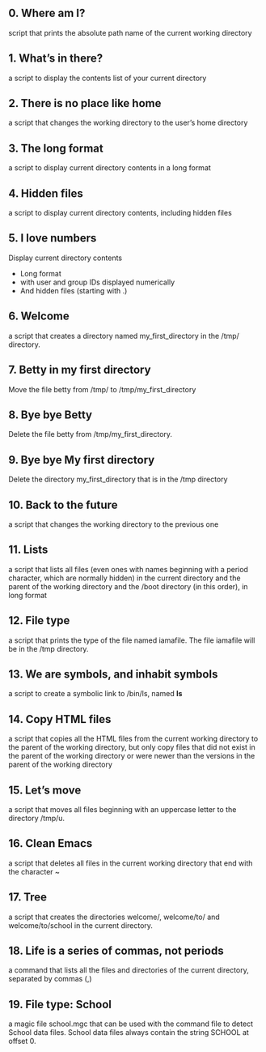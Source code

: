 ## 0. Where am I?
script that prints the absolute path name of the current working directory
## 1. What’s in there?
a script to display the contents list of your current directory
## 2. There is no place like home
a script that changes the working directory to the user’s home directory
## 3. The long format
a script to display current directory contents in a long format
## 4. Hidden files
a script to display current directory contents, including hidden files
## 5. I love numbers
Display current directory contents
* Long format
* with user and group IDs displayed numerically
* And hidden files (starting with .)
## 6. Welcome
a script that creates a directory named my_first_directory in the /tmp/ directory.
## 7. Betty in my first directory
Move the file betty from /tmp/ to /tmp/my_first_directory
## 8. Bye bye Betty
Delete the file betty from /tmp/my_first_directory.
## 9. Bye bye My first directory
Delete the directory my_first_directory that is in the /tmp directory
## 10. Back to the future
 a script that changes the working directory to the previous one
## 11. Lists
a script that lists all files (even ones with names beginning with a period character, which are normally hidden) in the current directory and the parent of the working directory and the /boot directory (in this order), in long format
## 12. File type
a script that prints the type of the file named iamafile. The file iamafile will be in the /tmp directory.
## 13. We are symbols, and inhabit symbols
a script to create a symbolic link to /bin/ls, named __ls__
## 14. Copy HTML files
a script that copies all the HTML files from the current working directory to the parent of the working directory, but only copy files that did not exist in the parent of the working directory or were newer than the versions in the parent of the working directory
## 15. Let’s move
a script that moves all files beginning with an uppercase letter to the directory /tmp/u.
## 16. Clean Emacs
a script that deletes all files in the current working directory that end with the character ~
## 17. Tree
a script that creates the directories welcome/, welcome/to/ and welcome/to/school in the current directory.
## 18. Life is a series of commas, not periods
a command that lists all the files and directories of the current directory, separated by commas (,)
## 19. File type: School
a magic file school.mgc that can be used with the command file to detect School data files. School data files always contain the string SCHOOL at offset 0.

